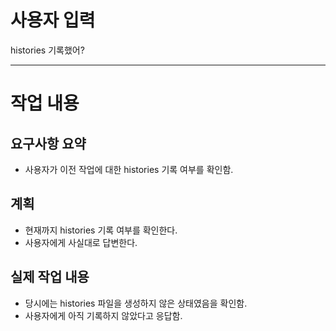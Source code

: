 # 사용자 입력

histories 기록했어?

---

# 작업 내용

## 요구사항 요약
- 사용자가 이전 작업에 대한 histories 기록 여부를 확인함.

## 계획
- 현재까지 histories 기록 여부를 확인한다.
- 사용자에게 사실대로 답변한다.

## 실제 작업 내용
- 당시에는 histories 파일을 생성하지 않은 상태였음을 확인함.
- 사용자에게 아직 기록하지 않았다고 응답함.
